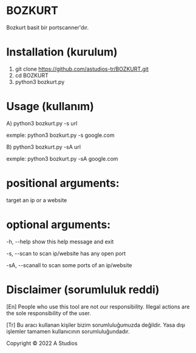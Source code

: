 # BOZKURT
Bozkurt basit bir portscanner'dır.

# Installation (kurulum)

1) git clone https://github.com/astudios-tr/BOZKURT.git
2) cd BOZKURT
3) python3 bozkurt.py

# Usage (kullanım)

A) python3 bozkurt.py -s url

exmple: python3 bozkurt.py -s google.com

B) python3 bozkurt.py -sA url

exmple: python3 bozkurt.py -sA google.com


# positional arguments:
  target          an ip or a website

# optional arguments:
  -h, --help      show this help message and exit
  
  -s, --scan      to scan ip/website has any open port
  
  -sA, --scanall  to scan some ports of an ip/website


# Disclaimer (sorumluluk reddi)

[En] People who use this tool are not our responsibility. Illegal actions are the sole responsibility of the user.

[Tr] Bu aracı kullanan kişiler bizim sorumluluğumuzda değildir. Yasa dışı işlemler tamamen kullanıcının sorumluluğundadır.


Copyright © 2022 A Studios
